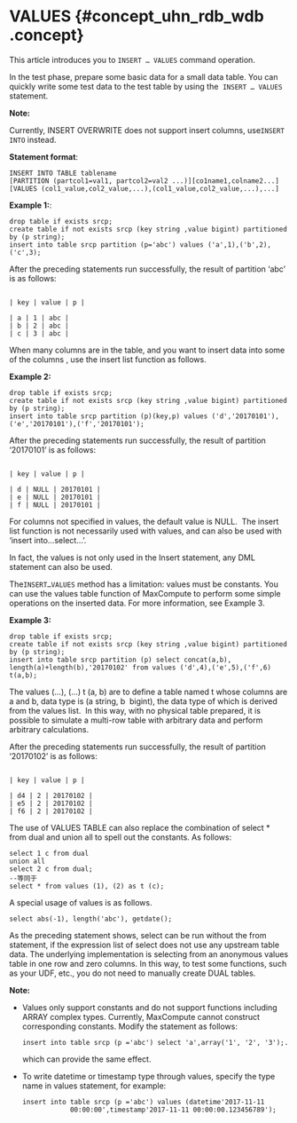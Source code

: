 # VALUES {#concept_uhn_rdb_wdb .concept}

This article introduces you to `INSERT … VALUES` command operation.

In the test phase, prepare some basic data for a small data table. You can quickly write some test data to the test table by using the  `INSERT … VALUES` statement.

**Note:** 

Currently, INSERT OVERWRITE does not support insert columns, use`INSERT INTO` instead.

**Statement format**:

```
INSERT INTO TABLE tablename 
[PARTITION (partcol1=val1, partcol2=val2 ...)][co1name1,colname2...] 
[VALUES (col1_value,col2_value,...),(col1_value,col2_value,...),...]
```

**Example 1:**:

```
drop table if exists srcp;
create table if not exists srcp (key string ,value bigint) partitioned by (p string);
insert into table srcp partition (p='abc') values ('a',1),('b',2),('c',3);
```

After the preceding statements run successfully, the result of partition ‘abc’ is as follows:

```

| key | value | p |

| a | 1 | abc |
| b | 2 | abc |
| c | 3 | abc |

```

When many columns are in the table, and you want to insert data into some of the columns , use the insert list function as follows.

**Example 2:**

```
drop table if exists srcp;
create table if not exists srcp (key string ,value bigint) partitioned by (p string);
insert into table srcp partition (p)(key,p) values ('d','20170101'),('e','20170101'),('f','20170101');
```

After the preceding statements run successfully, the result of partition ‘20170101’ is as follows:

```

| key | value | p |

| d | NULL | 20170101 |
| e | NULL | 20170101 |
| f | NULL | 20170101 |

```

For columns not specified in values, the default value is NULL.  The insert list function is not necessarily used with values, and can also be used with ‘insert into…select…’.

In fact, the values is not only used in the Insert statement, any DML statement can also be used.

The`INSERT…VALUES` method has a limitation: values must be constants. You can use the values table function of MaxCompute to perform some simple operations on the inserted data. For more information, see Example 3.

**Example 3:**

```
drop table if exists srcp;
create table if not exists srcp (key string ,value bigint) partitioned by (p string);
insert into table srcp partition (p) select concat(a,b), length(a)+length(b),'20170102' from values ('d',4),('e',5),('f',6) t(a,b);
```

The values \(…\), \(…\) t \(a, b\) are to define a table named t whose columns are a and b, data type is \(a string, b  bigint\), the data type of which is derived from the values list.  In this way, with no physical table prepared, it is possible to simulate a multi-row table with arbitrary data and perform arbitrary calculations.

After the preceding statements run successfully, the result of partition ‘20170102’ is as follows:

```

| key | value | p |

| d4 | 2 | 20170102 |
| e5 | 2 | 20170102 |
| f6 | 2 | 20170102 |

```

The use of VALUES TABLE can also replace the combination of select \* from dual and union all to spell out the constants. As follows:

```
select 1 c from dual 
union all
select 2 c from dual;
--等同于 
select * from values (1), (2) as t (c);
```

A special usage of values is as follows.

```
select abs(-1), length('abc'), getdate();
```

As the preceding statement shows, select can be run without the from statement, if the expression list of select does not use any upstream table data. The underlying implementation is selecting from an anonymous values table in one row and zero columns. In this way, to test some functions, such as your UDF, etc., you do not need to manually create DUAL tables.

**Note:** 

-   Values only support constants and do not support functions including ARRAY complex types. Currently, MaxCompute cannot construct corresponding constants. Modify the statement as follows:

    ```
    insert into table srcp (p ='abc') select 'a',array('1', '2', '3');.
    ```

    which can provide the same effect.

-   To write datetime or timestamp type through values, specify the type name in values statement, for example:

    ```
    insert into table srcp (p ='abc') values (datetime'2017-11-11 
                00:00:00',timestamp'2017-11-11 00:00:00.123456789');
    ```


